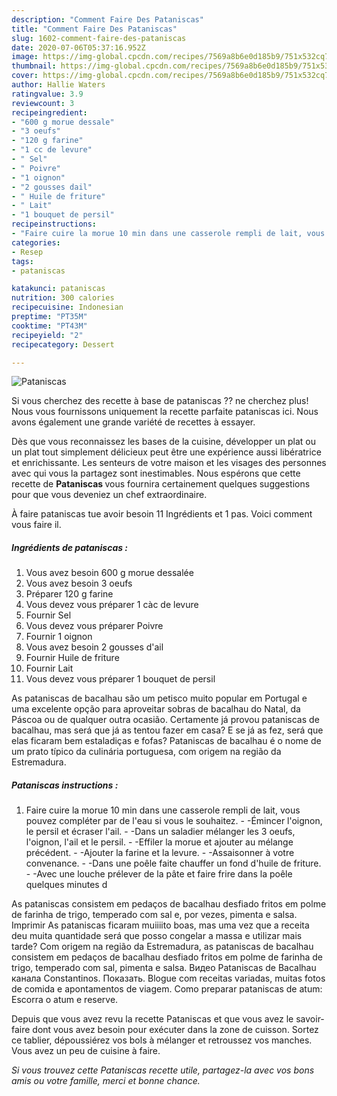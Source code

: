 ```yaml
---
description: "Comment Faire Des Pataniscas"
title: "Comment Faire Des Pataniscas"
slug: 1602-comment-faire-des-pataniscas
date: 2020-07-06T05:37:16.952Z
image: https://img-global.cpcdn.com/recipes/7569a8b6e0d185b9/751x532cq70/pataniscas-photo-principale-de-la-recette.jpg
thumbnail: https://img-global.cpcdn.com/recipes/7569a8b6e0d185b9/751x532cq70/pataniscas-photo-principale-de-la-recette.jpg
cover: https://img-global.cpcdn.com/recipes/7569a8b6e0d185b9/751x532cq70/pataniscas-photo-principale-de-la-recette.jpg
author: Hallie Waters
ratingvalue: 3.9
reviewcount: 3
recipeingredient:
- "600 g morue dessale"
- "3 oeufs"
- "120 g farine"
- "1 cc de levure"
- " Sel"
- " Poivre"
- "1 oignon"
- "2 gousses dail"
- " Huile de friture"
- " Lait"
- "1 bouquet de persil"
recipeinstructions:
- "Faire cuire la morue 10 min dans une casserole rempli de lait, vous pouvez compléter par de l&#39;eau si vous le souhaitez. -Émincer l&#39;oignon, le persil et écraser l&#39;ail. -Dans un saladier mélanger les 3 oeufs, l&#39;oignon, l&#39;ail et le persil. -Effiler la morue et ajouter au mélange précédent.  -Ajouter la farine et la levure. -Assaisonner à votre convenance. -Dans une poêle faite chauffer un fond d&#39;huile de friture. -Avec une louche prélever de la pâte et faire frire dans la poêle quelques minutes d"
categories:
- Resep
tags:
- pataniscas

katakunci: pataniscas 
nutrition: 300 calories
recipecuisine: Indonesian
preptime: "PT35M"
cooktime: "PT43M"
recipeyield: "2"
recipecategory: Dessert

---
```



![Pataniscas](https://img-global.cpcdn.com/recipes/7569a8b6e0d185b9/751x532cq70/pataniscas-photo-principale-de-la-recette.jpg)

Si vous cherchez des recette à base de pataniscas ?? ne cherchez plus! Nous vous fournissons uniquement la recette parfaite pataniscas ici. Nous avons également une grande variété de recettes à essayer.

Dès que vous reconnaissez les bases de la cuisine, développer un plat ou un plat tout simplement délicieux peut être une expérience aussi libératrice et enrichissante. Les senteurs de votre maison et les visages des personnes avec qui vous la partagez sont inestimables. Nous espérons que cette recette de <strong> Pataniscas </strong> vous fournira certainement quelques suggestions pour que vous deveniez un chef extraordinaire.

<!--inarticleads1-->

À faire pataniscas tue avoir besoin 11 Ingrédients et 1 pas. Voici comment vous faire il.

##### Ingrédients de pataniscas :

1. Vous avez besoin 600 g morue dessalée
1. Vous avez besoin 3 oeufs
1. Préparer 120 g farine
1. Vous devez vous préparer 1 càc de levure
1. Fournir  Sel
1. Vous devez vous préparer  Poivre
1. Fournir 1 oignon
1. Vous avez besoin 2 gousses d&#39;ail
1. Fournir  Huile de friture
1. Fournir  Lait
1. Vous devez vous préparer 1 bouquet de persil


As pataniscas de bacalhau são um petisco muito popular em Portugal e uma excelente opção para aproveitar sobras de bacalhau do Natal, da Páscoa ou de qualquer outra ocasião. Certamente já provou pataniscas de bacalhau, mas será que já as tentou fazer em casa? E se já as fez, será que elas ficaram bem estaladiças e fofas? Pataniscas de bacalhau é o nome de um prato típico da culinária portuguesa, com origem na região da Estremadura. 

<!--inarticleads2-->

##### Pataniscas instructions :

1. Faire cuire la morue 10 min dans une casserole rempli de lait, vous pouvez compléter par de l&#39;eau si vous le souhaitez. - -Émincer l&#39;oignon, le persil et écraser l&#39;ail. - -Dans un saladier mélanger les 3 oeufs, l&#39;oignon, l&#39;ail et le persil. - -Effiler la morue et ajouter au mélange précédent.  - -Ajouter la farine et la levure. - -Assaisonner à votre convenance. - -Dans une poêle faite chauffer un fond d&#39;huile de friture. - -Avec une louche prélever de la pâte et faire frire dans la poêle quelques minutes d


As pataniscas consistem em pedaços de bacalhau desfiado fritos em polme de farinha de trigo, temperado com sal e, por vezes, pimenta e salsa. Imprimir As pataniscas ficaram muiiiito boas, mas uma vez que a receita deu muita quantidade será que posso congelar a massa e utilizar mais tarde? Com origem na região da Estremadura, as pataniscas de bacalhau consistem em pedaços de bacalhau desfiado fritos em polme de farinha de trigo, temperado com sal, pimenta e salsa. Видео Pataniscas de Bacalhau канала Constantinos. Показать. Blogue com receitas variadas, muitas fotos de comida e apontamentos de viagem. Como preparar pataniscas de atum: Escorra o atum e reserve. 

<!--inarticleads1-->

<p>
Depuis que vous avez revu la recette Pataniscas et que vous avez le savoir-faire dont vous avez besoin pour exécuter dans la zone de cuisson. Sortez ce tablier, dépoussiérez vos bols à mélanger et retroussez vos manches. Vous avez un peu de cuisine à faire.
</p>

<p>
<i>Si vous trouvez cette Pataniscas recette utile, partagez-la avec vos bons amis ou votre famille, merci et bonne chance.</i>
</p>
